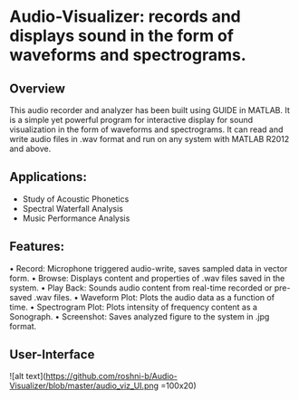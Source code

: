 # Audio-Visualizer: records and displays sound in the form of waveforms and spectrograms.

## Overview
This audio recorder and analyzer has been built using GUIDE in MATLAB. It is a simple yet powerful program for interactive display for sound visualization in the form of waveforms and spectrograms. It can read and write audio files in .wav format and run on any system with MATLAB R2012 and above. 

## Applications: 
* Study of Acoustic Phonetics 
* Spectral Waterfall Analysis 
* Music Performance Analysis 

## Features: 
• Record: Microphone triggered audio-write, saves sampled data in vector form. 
• Browse: Displays content and properties of .wav files saved in the system. 
• Play Back: Sounds audio content from real-time recorded or pre-saved .wav files. 
• Waveform Plot: Plots the audio data as a function of time. 
• Spectrogram Plot: Plots intensity of frequency content as a Sonograph. 
• Screenshot: Saves analyzed figure to the system in .jpg format. 

## User-Interface
![alt text](https://github.com/roshni-b/Audio-Visualizer/blob/master/audio_viz_UI.png =100x20)
